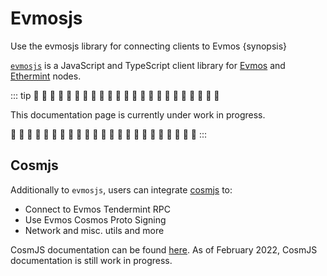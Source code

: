<!--
order: 1
-->

# Evmosjs

Use the evmosjs library for connecting clients to Evmos {synopsis}

[`evmosjs`](https://github.com/tharsis/evmosjs) is a JavaScript and TypeScript client library for [Evmos](https://github.com/tharsis/evmos) and [Ethermint](https://github.com/tharsis/ethermint) nodes.

::: tip
🚧 🚧 🚧 🚧 🚧 🚧 🚧 🚧 🚧 🚧 🚧 🚧 🚧 🚧 🚧 🚧 🚧 🚧 🚧 🚧 🚧 🚧 🚧

This documentation page is currently under work in progress.

🚧 🚧 🚧 🚧 🚧 🚧 🚧 🚧 🚧 🚧 🚧 🚧 🚧 🚧 🚧 🚧 🚧 🚧 🚧 🚧 🚧 🚧 🚧
:::

## Cosmjs

Additionally to `evmosjs`, users can integrate [cosmjs](https://github.com/cosmos/cosmjs) to:

- Connect to Evmos Tendermint RPC
- Use Evmos Cosmos Proto Signing
- Network and misc. utils and more

CosmJS documentation can be found [here](https://cosmos.github.io/cosmjs). As of February 2022, CosmJS documentation is still work in progress.
